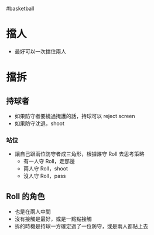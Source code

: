 #basketball 

# 擋人
- 最好可以一次擋住兩人

# 擋拆
## 持球者
-   如果防守者要繞過掩護的話，持球可以 reject screen
-   如果防守沈退，shoot
### 站位
-   讓自己跟兩位防守者成三角形，根據誰守 Roll 去思考策略
    -   有一人守 Roll，走那邊
    -   兩人守 Roll，shoot
    -   沒人守 Roll，pass

## Roll 的角色
-   也是在兩人中間
-   沒有接觸是最好，或是一點點接觸
- 拆的時機是持球一方確定過了一位防守，或是兩人都貼上去